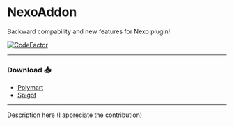 # NexoAddon
Backward compability and new features for Nexo plugin!

[![CodeFactor](https://www.codefactor.io/repository/github/naimadx123/nexoaddon/badge)](https://www.codefactor.io/repository/github/naimadx123/nexoaddon)

---

### Download 📥
- [Polymart](https://polymart.org/r/6950)
- [Spigot](https://www.spigotmc.org/resources/nexoaddon.121241)

---
Description here (I appreciate the contribution)